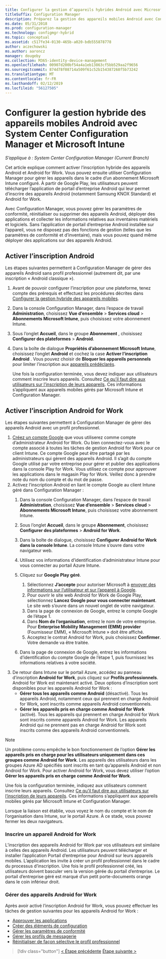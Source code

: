 ```yaml
---
title: Configurer la gestion d’appareils hybrides Android avec Microsoft Intune
titleSuffix: Configuration Manager
description: Préparez la gestion des appareils mobiles Android avec Configuration Manager et Intune.
ms.date: 05/31/2018
ms.prod: configuration-manager
ms.technology: configmgr-hybrid
ms.topic: conceptual
ms.assetid: c517fe34-0130-465b-a020-bdb555878778
author: aczechowski
ms.author: aaroncz
manager: dougeby
ms.collection: M365-identity-device-management
ms.openlocfilehash: 00907d200bf54a4a1eb13863cf5bb529aa2f9656
ms.sourcegitcommit: 874d78f08714a509f61c52b154387268f5b73242
ms.translationtype: MT
ms.contentlocale: fr-FR
ms.lasthandoff: 02/12/2019
ms.locfileid: "56127505"
---
```

# <a name="set-up-android-hybrid-device-management-with-system-center-configuration-manager-and-microsoft-intune"></a>Configurer la gestion hybride des appareils mobiles Android avec System Center Configuration Manager et Microsoft Intune

*S’applique à : System Center Configuration Manager (Current Branch)*

Cet article explique comment activer l’inscription hybride des appareils Android et Android for Work. Vous pouvez ensuite utiliser Configuration Manager pour gérer les appareils dans le cadre d’un abonnement Microsoft Intune configuré. À partir de Google Play, les utilisateurs peuvent télécharger l’application de portail d’entreprise Android qui leur permet d’inscrire des appareils Android (notamment Samsung KNOX Standard) et Android for Work.

Avec Configuration Manager, vous pouvez gérer les paramètres de conformité, réinitialiser ou supprimer des appareils Android, déployer des applications et collecter les informations relatives aux inventaires matériels et logiciels. Sans l’application de portail d’entreprise Android installée sur l’appareil, vous ne disposez pas des fonctions de gestion (telles que les paramètres de conformité et d’inventaire), mais vous pouvez quand même déployer des applications sur des appareils Android.  



## <a name="enable-android-enrollment"></a>Activer l’inscription Android  
Les étapes suivantes permettent à Configuration Manager de gérer des appareils Android sans profil professionnel (autrement dit, par une inscription « Android classique »).

1. Avant de pouvoir configurer l’inscription pour une plateforme, tenez compte des prérequis et effectuez les procédures décrites dans [Configurer la gestion hybride des appareils mobiles](setup-hybrid-mdm.md).  
2. Dans la console Configuration Manager, dans l’espace de travail **Administration**, choisissez **Vue d’ensemble** > **Services cloud** > **Abonnements Microsoft Intune**, puis choisissez votre abonnement Intune.  
3. Sous l’onglet **Accueil**, dans le groupe **Abonnement** , choisissez **Configurer des plateformes** > **Android**.  
4. Dans la boîte de dialogue **Propriétés d’abonnement Microsoft Intune**, choisissez l’onglet **Android** et cochez la case **Activer l’inscription Android** . Vous pouvez choisir de **Bloquer les appareils personnels** pour limiter l’inscription aux [appareils prédéclarés](predeclare-devices-with-hardware-id.md).

   Une fois la configuration terminée, vous devez indiquer aux utilisateurs comment inscrire leurs appareils. Consultez [Ce qu’il faut dire aux utilisateurs sur l’inscription de leurs appareils](/intune/end-user-educate). Ces informations s’appliquent aux appareils mobiles gérés par Microsoft Intune et Configuration Manager.



## <a name="enable-android-for-work-enrollment"></a>Activer l’inscription Android for Work
Les étapes suivantes permettent à Configuration Manager de gérer des appareils Android avec un profil professionnel.

1. [Créez un compte Google](https://accounts.google.com/SignUp) que vous utiliserez comme compte d’administrateur Android for Work. Ou bien connectez-vous avec le compte associé à toutes les tâches de gestion Android for Work pour ce client Intune. Ce compte Google peut être partagé par les administrateurs qui gèrent des appareils Android. Il s’agit du compte Google utilisé par votre entreprise pour gérer et publier des applications dans la console Play for Work. Vous utilisez ce compte pour approuver les applications dans le magasin Play for Work. Veillez donc à prendre note du nom du compte et du mot de passe.
2. Activez l’inscription Android en liant le compte Google au client Intune géré dans Configuration Manager :
   1. Dans la console Configuration Manager, dans l’espace de travail **Administration**, choisissez **Vue d’ensemble** > **Services cloud** > **Abonnements Microsoft Intune**, puis choisissez votre abonnement Intune.
   2. Sous l’onglet **Accueil**, dans le groupe **Abonnement**, choisissez **Configurer des plateformes** > **Android for Work**.
   3. Dans la boîte de dialogue, choisissez **Configurer Android for Work dans la console Intune**. La console Intune s’ouvre dans votre navigateur web.
   4. Utilisez vos informations d’identification d’administrateur Intune pour vous connecter au portail Azure Intune.
   5. Cliquez sur **Google Play géré**. 
       1. Sélectionnez **J’accepte** pour autoriser Microsoft à [envoyer des informations sur l’utilisateur et sur l’appareil à Google](/intune/data-intune-sends-to-google).
       2. Pour ouvrir le site web Android for Work de Google Play, sélectionnez **Lancez Google pour vous connecter maintenant**. Le site web s’ouvre dans un nouvel onglet de votre navigateur.
       3. Dans la page de connexion de Google, entrez le compte Google de l’étape 1.
       4. Dans **Nom de l’organisation**, entrez le nom de votre entreprise. Pour **Enterprise Mobility Management (EMM) provider** (Fournisseur EMM), « Microsoft Intune » doit être affiché. 
       5. Acceptez le contrat Android for Work, puis choisissez **Confirmer**. Votre demande va être traitée.

   6. Dans la page de connexion de Google, entrez les informations d’identification du compte Google de l’étape 1, puis fournissez les informations relatives à votre société.
3. De retour dans Intune sur le portail Azure, accédez au panneau d’inscription **Android for Work**, puis cliquez sur **Profils professionnels**. Android for Work est maintenant activé. Deux options d’inscription sont disponibles pour les appareils Android for Work :
   - **Gérer tous les appareils comme Android** (désactivé). Tous les appareils Android, notamment ceux qui prennent en charge Android for Work, sont inscrits comme appareils Android conventionnels.
   - **Gérer les appareils pris en charge comme Android for Work** (activé). Tous les appareils qui prennent en charge Android for Work sont inscrits comme appareils Android for Work. Les appareils Android qui ne prennent pas en charge Android for Work sont inscrits comme des appareils Android conventionnels.

> [!NOTE]
> Un problème connu empêche le bon fonctionnement de l’option **Gérer les appareils pris en charge pour les utilisateurs uniquement dans ces groupes comme Android for Work**. Les appareils des utilisateurs dans les groupes Azure AD spécifiés sont inscrits en tant qu’appareils Android et non Android for Work. Pour activer Android for Work, vous devez utiliser l’option **Gérer les appareils pris en charge comme Android for Work**.


Une fois la configuration terminée, indiquez aux utilisateurs comment inscrire leurs appareils. Consultez [Ce qu’il faut dire aux utilisateurs sur l’inscription de leurs appareils](/intune/end-user-educate). Ces informations s’appliquent aux appareils mobiles gérés par Microsoft Intune et Configuration Manager.

Lorsque la liaison est établie, vous voyez le nom du compte et le nom de l’organisation dans Intune, sur le portail Azure. À ce stade, vous pouvez fermer les deux navigateurs.

### <a name="enroll-an-android-for-work-device"></a>Inscrire un appareil Android for Work
L’inscription des appareils Android for Work par vos utilisateurs est similaire à celles des appareils Android. Les utilisateurs peuvent télécharger et installer l’application Portail d’entreprise pour Android sur leurs appareils mobiles. L’application les invite à créer un profil professionnel dans le cadre du processus d’inscription. Une fois le profil professionnel créé, les utilisateurs doivent basculer vers la version gérée du portail d’entreprise. Le portail d’entreprise géré est marqué d’un petit porte-documents orange dans le coin inférieur droit.

### <a name="manage-android-for-work-devices"></a>Gérer des appareils Android for Work
Après avoir activé l’inscription Android for Work, vous pouvez effectuer les tâches de gestion suivantes pour les appareils Android for Work :
- [Approuver les applications](/sccm/mdm/deploy-use/creating-android-applications#approve-and-deploy-android-for-work-apps)
- [Créer des éléments de configuration](/sccm/mdm/deploy-use/create-configuration-items-for-android-for-work-devices-managed-without-the-client)
- [Gérer les paramètres de conformité](/sccm/mdm/deploy-use/create-configuration-items-for-android-for-work-devices-managed-without-the-client)
- [Gérer les profils de messagerie](/sccm/mdm/deploy-use/create-exchange-activesync-profiles)
- [Réinitialiser de façon sélective le profil professionnel](/sccm/mdm/deploy-use/wipe-lock-reset-devices#selective-wipe)

> [!div class="button"]
> [< Étape précédente](create-service-connection-point.md) [Étape suivante >](set-up-additional-management.md)
